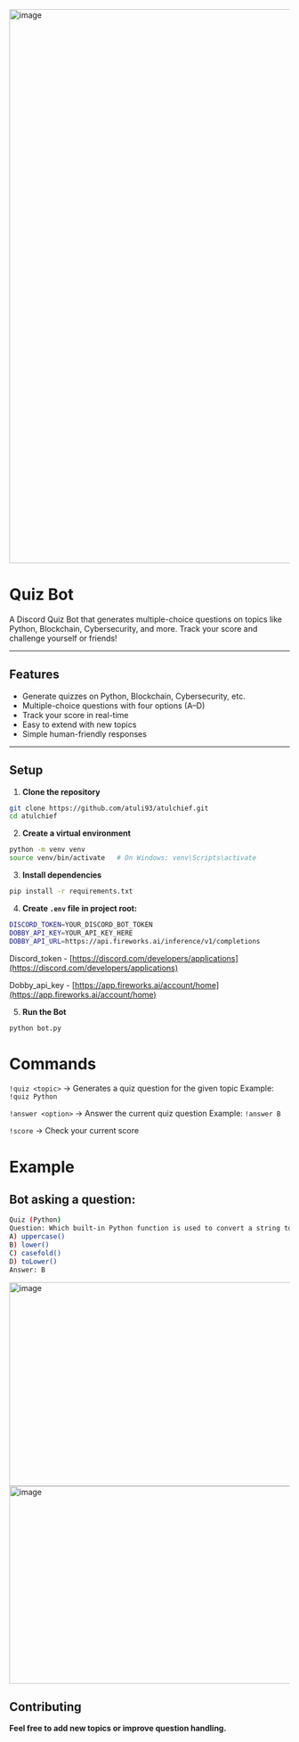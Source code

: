 <img width="1842" height="995" alt="image" src="https://github.com/user-attachments/assets/75f59b71-2354-450a-b286-4e17315d7918" />

# Quiz Bot

A Discord Quiz Bot that generates multiple-choice questions on topics like Python, Blockchain, Cybersecurity, and more. Track your score and challenge yourself or friends!

---

## Features
- Generate quizzes on Python, Blockchain, Cybersecurity, etc.
- Multiple-choice questions with four options (A–D)
- Track your score in real-time
- Easy to extend with new topics
- Simple human-friendly responses

---

## Setup

1. **Clone the repository**
```bash
git clone https://github.com/atuli93/atulchief.git
cd atulchief
```

2. **Create a virtual environment**
```bash
python -m venv venv
source venv/bin/activate   # On Windows: venv\Scripts\activate
```

3. **Install dependencies**
```bash
pip install -r requirements.txt
```

4. **Create ```.env``` file in project root:**
```bash
DISCORD_TOKEN=YOUR_DISCORD_BOT_TOKEN
DOBBY_API_KEY=YOUR_API_KEY_HERE
DOBBY_API_URL=https://api.fireworks.ai/inference/v1/completions
```
Discord_token - [https://discord.com/developers/applications](https://discord.com/developers/applications)

Dobby_api_key - [https://app.fireworks.ai/account/home](https://app.fireworks.ai/account/home)

5. **Run the Bot**
```bash
python bot.py
```

# Commands

```!quiz <topic>``` → Generates a quiz question for the given topic
Example: ```!quiz Python```

```!answer <option>``` → Answer the current quiz question
Example: ```!answer B```

```!score``` → Check your current score


# Example
## Bot asking a question:
```bash
Quiz (Python)
Question: Which built-in Python function is used to convert a string to lowercase?
A) uppercase()
B) lower()
C) casefold()
D) toLower()
Answer: B
```
<img width="1446" height="366" alt="image" src="https://github.com/user-attachments/assets/42ce0c51-d55b-4bc1-a46e-9f315a4fba63" />
<img width="1444" height="355" alt="image" src="https://github.com/user-attachments/assets/a9784dc4-b4fb-47f2-91ac-6ff41056e0fb" />


## Contributing
**Feel free to add new topics or improve question handling.**
